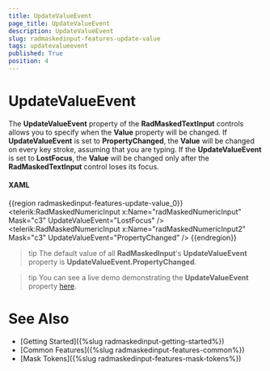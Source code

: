 ```yaml
---
title: UpdateValueEvent
page_title: UpdateValueEvent
description: UpdateValueEvent
slug: radmaskedinput-features-update-value
tags: updatevalueevent
published: True
position: 4
---
```


# UpdateValueEvent

The __UpdateValueEvent__ property of the __RadMaskedTextInput__ controls allows you to specify when the __Value__ property will be changed. If __UpdateValueEvent__ is set to __PropertyChanged__, the __Value__ will be changed on every key stroke, assuming that you are typing. If the __UpdateValueEvent__ is set to __LostFocus__, the __Value__ will be changed only after the __RadMaskedTextInput__ control loses its focus.

#### __XAML__
{{region radmaskedinput-features-update-value_0}}
	<!--  Setting UpdateValueEvent to LostFocus  -->
    <telerik:RadMaskedNumericInput x:Name="radMaskedNumericInput" 
                            Mask="c3"
                            UpdateValueEvent="LostFocus" />
	<!--  Setting UpdateValueEvent to PropertyChanged  -->
    <telerik:RadMaskedNumericInput x:Name="radMaskedNumericInput2" 
                            Mask="c3"
                            UpdateValueEvent="PropertyChanged" />
{{endregion}}

>tip The default value of all __RadMaskedInput__'s __UpdateValueEvent__ property is __UpdateValueEvent.PropertyChanged__.

>tip You can see a live demo demonstrating the __UpdateValueEvent__ property [here](http://demos.telerik.com/silverlight/#MaskedInput/MaskedNumericInput).

# See Also
 * [Getting Started]({%slug radmaskedinput-getting-started%})
 * [Common Features]({%slug radmaskedinput-features-common%})
 * [Mask Tokens]({%slug radmaskedinput-features-mask-tokens%})
